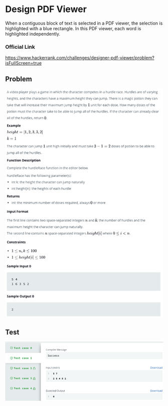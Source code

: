 # Design PDF Viewer
When a contiguous block of text is selected in a PDF viewer, the selection is highlighted with a blue rectangle. In this PDF viewer, each word is highlighted independently.

### Official Link

https://www.hackerrank.com/challenges/designer-pdf-viewer/problem?isFullScreen=true

## Problem
![](./Problem.png)

## Test
![](./Test.png)